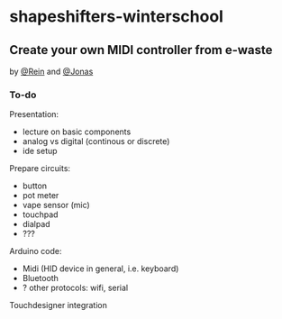 
# shapeshifters-winterschool

## Create your own MIDI controller from e-waste
by [@Rein](https://github.com/goudreinette) and [@Jonas](https://github.com/jwestendorp) 

### To-do

Presentation:
- lecture on basic components
- analog vs digital (continous or discrete)
- ide setup

Prepare circuits:
- button
- pot meter
- vape sensor (mic)
- touchpad
- dialpad
- ???

Arduino code:
- Midi (HID device in general, i.e. keyboard)
- Bluetooth
- ? other protocols: wifi, serial

Touchdesigner integration
 
